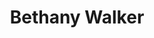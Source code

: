 ---
title: "Bethany Walker"
excerpt: "Project Participant"
sidebar:
  - title: "Bethany Walker"
    text: "Project Participant"
    links:
        label: "Website"
        icon: "fas fa-fw fa-link"
        url: "https://www.mamluk.uni-bonn.de/the-kolleg/organization/forschungsprofessur"
toc: true
toc_sticky: true
layout: single
---